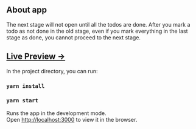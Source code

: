 
## About app

The next stage will not open until all the todos are done. 
After you mark a todo as not done in the old stage, even if you mark everything in the last stage as done, you cannot proceed to the next stage.

## [Live Preview ->](https://to-do-oaks.surge.sh/)


In the project directory, you can run:
### `yarn install`
### `yarn start`

Runs the app in the development mode.\
Open [http://localhost:3000](http://localhost:3000) to view it in the browser.


